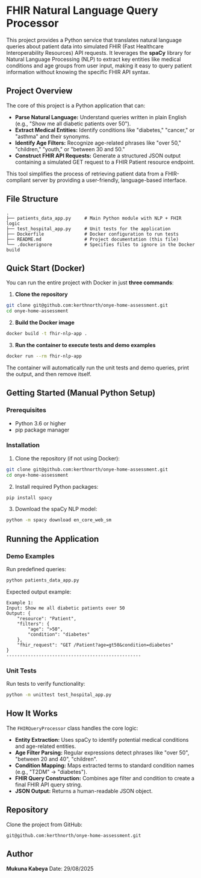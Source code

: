 # FHIR Natural Language Query Processor

This project provides a Python service that translates natural language queries about patient data into simulated FHIR (Fast Healthcare Interoperability Resources) API requests. It leverages the **spaCy** library for Natural Language Processing (NLP) to extract key entities like medical conditions and age groups from user input, making it easy to query patient information without knowing the specific FHIR API syntax.

## Project Overview

The core of this project is a Python application that can:

* **Parse Natural Language:** Understand queries written in plain English (e.g., "Show me all diabetic patients over 50").
* **Extract Medical Entities:** Identify conditions like "diabetes," "cancer," or "asthma" and their synonyms.
* **Identify Age Filters:** Recognize age-related phrases like "over 50," "children," "youth," or "between 30 and 50."
* **Construct FHIR API Requests:** Generate a structured JSON output containing a simulated GET request to a FHIR Patient resource endpoint.

This tool simplifies the process of retrieving patient data from a FHIR-compliant server by providing a user-friendly, language-based interface.

## File Structure

```
.
├── patients_data_app.py     # Main Python module with NLP + FHIR logic
├── test_hospital_app.py     # Unit tests for the application
├── Dockerfile               # Docker configuration to run tests
├── README.md                # Project documentation (this file)
└── .dockerignore            # Specifies files to ignore in the Docker build
```

## Quick Start (Docker)

You can run the entire project with Docker in just **three commands**:

1. **Clone the repository**

```bash
git clone git@github.com:kerthnorth/onye-home-assessment.git
cd onye-home-assessment
```

2. **Build the Docker image**

```bash
docker build -t fhir-nlp-app .
```

3. **Run the container to execute tests and demo examples**

```bash
docker run --rm fhir-nlp-app
```

The container will automatically run the unit tests and demo queries, print the output, and then remove itself.

## Getting Started (Manual Python Setup)

### Prerequisites

* Python 3.6 or higher
* pip package manager

### Installation

1. Clone the repository (if not using Docker):

```bash
git clone git@github.com:kerthnorth/onye-home-assessment.git
cd onye-home-assessment
```

2. Install required Python packages:

```bash
pip install spacy
```

3. Download the spaCy NLP model:

```bash
python -m spacy download en_core_web_sm
```

## Running the Application

### Demo Examples

Run predefined queries:

```bash
python patients_data_app.py
```

Expected output example:

```
Example 1:
Input: Show me all diabetic patients over 50
Output: {
    "resource": "Patient",
    "filters": {
        "age": ">50",
        "condition": "diabetes"
    },
    "fhir_request": "GET /Patient?age=gt50&condition=diabetes"
}
--------------------------------------------------
```

### Unit Tests

Run tests to verify functionality:

```bash
python -m unittest test_hospital_app.py
```

## How It Works

The `FHIRQueryProcessor` class handles the core logic:

* **Entity Extraction:** Uses spaCy to identify potential medical conditions and age-related entities.
* **Age Filter Parsing:** Regular expressions detect phrases like "over 50", "between 20 and 40", "children".
* **Condition Mapping:** Maps extracted terms to standard condition names (e.g., "T2DM" → "diabetes").
* **FHIR Query Construction:** Combines age filter and condition to create a final FHIR API query string.
* **JSON Output:** Returns a human-readable JSON object.

## Repository

Clone the project from GitHub:

```
git@github.com:kerthnorth/onye-home-assessment.git
```

## Author

**Mukuna Kabeya**
Date: 29/08/2025
